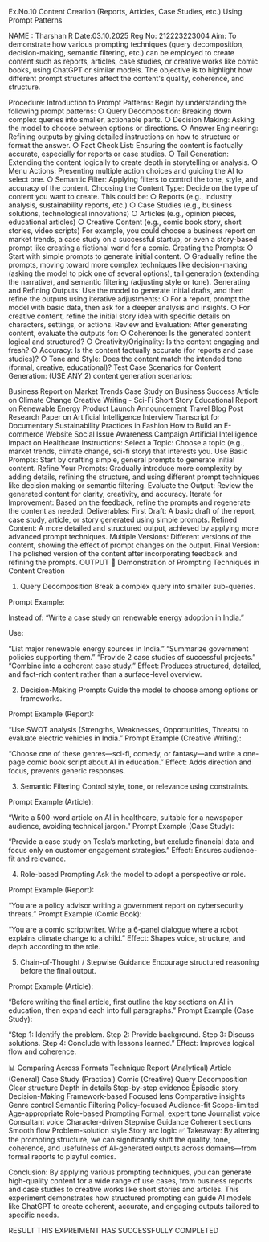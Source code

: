 Ex.No.10
Content Creation (Reports, Articles, Case Studies, etc.) Using Prompt Patterns

NAME : Tharshan R
Date:03.10.2025
Reg No: 212223223004
Aim:
To demonstrate how various prompting techniques (query decomposition, decision-making, semantic filtering, etc.) can be employed to create content such as reports, articles, case studies, or creative works like comic books, using ChatGPT or similar models. The objective is to highlight how different prompt structures affect the content's quality, coherence, and structure.

Procedure:
Introduction to Prompt Patterns: Begin by understanding the following prompt patterns: ○ Query Decomposition: Breaking down complex queries into smaller, actionable parts. ○ Decision Making: Asking the model to choose between options or directions. ○ Answer Engineering: Refining outputs by giving detailed instructions on how to structure or format the answer. ○ Fact Check List: Ensuring the content is factually accurate, especially for reports or case studies. ○ Tail Generation: Extending the content logically to create depth in storytelling or analysis. ○ Menu Actions: Presenting multiple action choices and guiding the AI to select one. ○ Semantic Filter: Applying filters to control the tone, style, and accuracy of the content.
Choosing the Content Type: Decide on the type of content you want to create. This could be: ○ Reports (e.g., industry analysis, sustainability reports, etc.) ○ Case Studies (e.g., business solutions, technological innovations) ○ Articles (e.g., opinion pieces, educational articles) ○ Creative Content (e.g., comic book story, short stories, video scripts)
For example, you could choose a business report on market trends, a case study on a successful startup, or even a story-based prompt like creating a fictional world for a comic.
Creating the Prompts: ○ Start with simple prompts to generate initial content. ○ Gradually refine the prompts, moving toward more complex techniques like decision-making (asking the model to pick one of several options), tail generation (extending the narrative), and semantic filtering (adjusting style or tone).
Generating and Refining Outputs: Use the model to generate initial drafts, and then refine the outputs using iterative adjustments: ○ For a report, prompt the model with basic data, then ask for a deeper analysis and insights. ○ For creative content, refine the initial story idea with specific details on characters, settings, or actions.
Review and Evaluation: After generating content, evaluate the outputs for: ○ Coherence: Is the generated content logical and structured? ○ Creativity/Originality: Is the content engaging and fresh? ○ Accuracy: Is the content factually accurate (for reports and case studies)? ○ Tone and Style: Does the content match the intended tone (formal, creative, educational)?
Test Case Scenarios for Content Generation: (USE ANY 2) content generation scenarios:

Business Report on Market Trends
Case Study on Business Success
Article on Climate Change
Creative Writing - Sci-Fi Short Story
Educational Report on Renewable Energy
Product Launch Announcement
Travel Blog Post
Research Paper on Artificial Intelligence
Interview Transcript for Documentary
Sustainability Practices in Fashion
How to Build an E-commerce Website
Social Issue Awareness Campaign
Artificial Intelligence Impact on Healthcare
Instructions:
Select a Topic: Choose a topic (e.g., market trends, climate change, sci-fi story) that interests you.
Use Basic Prompts: Start by crafting simple, general prompts to generate initial content.
Refine Your Prompts: Gradually introduce more complexity by adding details, refining the structure, and using different prompt techniques like decision making or semantic filtering.
Evaluate the Output: Review the generated content for clarity, creativity, and accuracy.
Iterate for Improvement: Based on the feedback, refine the prompts and regenerate the content as needed.
Deliverables:
First Draft: A basic draft of the report, case study, article, or story generated using simple prompts.
Refined Content: A more detailed and structured output, achieved by applying more advanced prompt techniques.
Multiple Versions: Different versions of the content, showing the effect of prompt changes on the output.
Final Version: The polished version of the content after incorporating feedback and refining the prompts.
OUTPUT
📌 Demonstration of Prompting Techniques in Content Creation
1. Query Decomposition
Break a complex query into smaller sub-queries.

Prompt Example:

Instead of: “Write a case study on renewable energy adoption in India.”

Use:

“List major renewable energy sources in India.”
“Summarize government policies supporting them.”
“Provide 2 case studies of successful projects.”
“Combine into a coherent case study.”
Effect: Produces structured, detailed, and fact-rich content rather than a surface-level overview.

2. Decision-Making Prompts
Guide the model to choose among options or frameworks.

Prompt Example (Report):

“Use SWOT analysis (Strengths, Weaknesses, Opportunities, Threats) to evaluate electric vehicles in India.”
Prompt Example (Creative Writing):

“Choose one of these genres—sci-fi, comedy, or fantasy—and write a one-page comic book script about AI in education.”
Effect: Adds direction and focus, prevents generic responses.

3. Semantic Filtering
Control style, tone, or relevance using constraints.

Prompt Example (Article):

“Write a 500-word article on AI in healthcare, suitable for a newspaper audience, avoiding technical jargon.”
Prompt Example (Case Study):

“Provide a case study on Tesla’s marketing, but exclude financial data and focus only on customer engagement strategies.”
Effect: Ensures audience-fit and relevance.

4. Role-based Prompting
Ask the model to adopt a perspective or role.

Prompt Example (Report):

“You are a policy advisor writing a government report on cybersecurity threats.”
Prompt Example (Comic Book):

“You are a comic scriptwriter. Write a 6-panel dialogue where a robot explains climate change to a child.”
Effect: Shapes voice, structure, and depth according to the role.

5. Chain-of-Thought / Stepwise Guidance
Encourage structured reasoning before the final output.

Prompt Example (Article):

“Before writing the final article, first outline the key sections on AI in education, then expand each into full paragraphs.”
Prompt Example (Case Study):

“Step 1: Identify the problem. Step 2: Provide background. Step 3: Discuss solutions. Step 4: Conclude with lessons learned.”
Effect: Improves logical flow and coherence.

📊 Comparing Across Formats
Technique	Report (Analytical)	Article (General)	Case Study (Practical)	Comic (Creative)
Query Decomposition	Clear structure	Depth in details	Step-by-step evidence	Episodic story
Decision-Making	Framework-based	Focused lens	Comparative insights	Genre control
Semantic Filtering	Policy-focused	Audience-fit	Scope-limited	Age-appropriate
Role-based Prompting	Formal, expert tone	Journalist voice	Consultant voice	Character-driven
Stepwise Guidance	Coherent sections	Smooth flow	Problem-solution style	Story arc logic
✅ Takeaway: By altering the prompting structure, we can significantly shift the quality, tone, coherence, and usefulness of AI-generated outputs across domains—from formal reports to playful comics.

Conclusion:
By applying various prompting techniques, you can generate high-quality content for a wide range of use cases, from business reports and case studies to creative works like short stories and articles. This experiment demonstrates how structured prompting can guide AI models like ChatGPT to create coherent, accurate, and engaging outputs tailored to specific needs.

RESULT
THIS EXPREIMENT HAS SUCCESSFULLY COMPLETED
